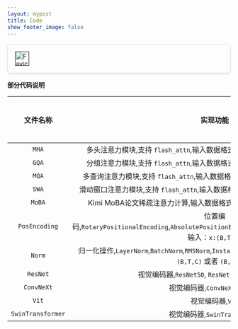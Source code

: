```yaml
---
layout: mypost
title: Code
show_footer_image: false
---
```


<html lang="en">
<head>
  <meta charset="UTF-8">
  <meta name="viewport" content="width=device-width, initial-scale=1.0">
  <title>Link Card</title>
  <style>
    .link-card {
      display: flex;
      align-items: center;
      max-width: 600px;
      border: 1px solid #e0e0e0;
      border-radius: 8px;
      padding: 16px;
      margin: 16px auto;
      box-shadow: 0 2px 4px rgba(0, 0, 0, 0.1);
      text-decoration: none;
      color: inherit;
      transition: transform 0.2s;
    }
    .link-card:hover {
      transform: translateY(-2px);
    }
    .link-card img {
      width: 32px;
      height: 32px;
      margin-right: 16px;
    }
    .link-card-content {
      flex: 1;
    }
    .link-card-title {
      font-size: 1.2em;
      font-weight: bold;
      margin: 0 0 8px;
    }
    .link-card-description {
      font-size: 0.9em;
      color: #555;
      margin: 0;
    }
    .link-card-url {
      font-size: 0.8em;
      color: #888;
      margin-top: 4px;
    }
  </style>
</head>
<body>
  <a id="link-card" class="link-card" href="" target="_blank">
    <img id="link-favicon" src="" alt="Favicon">
    <div class="link-card-content">
      <div id="link-title" class="link-card-title"></div>
      <div id="link-description" class="link-card-description"></div>
      <div id="link-url" class="link-card-url"></div>
    </div>
  </a>

  <script>
    // Configuration for the link to convert
    const linkConfig = {
      url: "{{ include.url | default: 'https://github.com/Big-Yellow-J/Big-Yellow-J.github.io/tree/master/code/Python' }}",
      title: "{{ include.title | default: 'Code！！😁😁😁' }}",
      description: "{{ include.description | default: 'All Code in my blog！' }}"
    };

    // Update card elements with provided or default values
    document.getElementById('link-card').href = linkConfig.url;
    document.getElementById('link-favicon').src = `https://www.google.com/s2/favicons?domain=${linkConfig.url}`;
    // document.getElementById('link-favicon').src = `https://api.faviconkit.com/${new URL(linkConfig.url).hostname}/144`;
    document.getElementById('link-title').textContent = linkConfig.title;
    document.getElementById('link-description').textContent = linkConfig.description;
    document.getElementById('link-url').textContent = linkConfig.url;
  </script>
</body>
</html>

**部分代码说明**

| 文件名称               | 实现功能      | 文件地址    |
|:--------------------:|:------------:|:----------:|
| `MHA` | 多头注意力模块,支持 `flash_attn`,输入数据格式为：`x:(B,T,C),atten_mask:(B,T)`   | [🔗](../code/MultiHeadAttention.py.txt)   |
| `GQA` | 分组注意力模块,支持 `flash_attn`,输入数据格式为：`x:(B,T,C),atten_mask:(B,T)`  | [🔗](../code/GroupedQueryAttention.py.txt) |
| `MQA` | 多查询注意力模块,支持 `flash_attn`,输入数据格式为：`x:(B,T,C),atten_mask:(B,T)` | [🔗](../code/MultiHeadAttention.py.txt)   |
| `SWA` | 滑动窗口注意力模块,支持 `flash_attn`,输入数据格式为：`x:(B,T,C),atten_mask:(B,T)` | [🔗](../code/WindowAttention.py.txt)     |
| `MoBA` | Kimi MoBA论文稀疏注意力计算,输入数据格式为：`x:(B,T,C),atten_mask:(B,T)` | [🔗](../code/MoBAAttention.py.txt)     |
| `PosEncoding` | 位置编码,`RotaryPositionalEncoding`,`AbsolutePositionEmbedding`,`LearnedPositionEmbedding`。输入：`x:(B,T,C)`             | [🔗](../code/PositionalEncoding.py.txt) |
| `Norm`        | 归一化操作,`LayerNorm`,`BatchNorm`,`RMSNorm`,`InstanceNorm`,`GlobalResponseNorm`。输入：`(B,T,C)` 或者 `(B,C,H,W)` | [🔗](../code/Norm.py.txt)
| `ResNet`          | 视觉编码器,`ResNet50`, `ResNet101`, `ResNet152`系列  | [🔗](../code/CVBackbone/ResNet.py.txt)          |
| `ConvNeXt`        | 视觉编码器,`ConvNeXt v1`系列                         | [🔗](../code/ConvNeXt.py.txt)                   |
| `Vit`             | 视觉编码器,`Vit`                                    | [🔗](../code/CVBackbone/Vit.py.txt)             |
| `SwinTransformer` | 视觉编码器,`SwinTransformer`                        | [🔗](../code/CVBackbone/SwinTransformer.py.txt) |